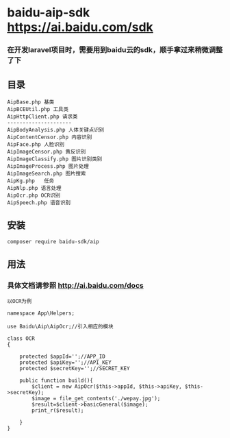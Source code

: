 # baidu-aip-sdk  https://ai.baidu.com/sdk
### 在开发laravel项目时，需要用到baidu云的sdk，顺手拿过来稍微调整了下

## 目录
```
AipBase.php 基类
AipBCEUtil.php 工具类
AipHttpClient.php 请求类
---------------------
AipBodyAnalysis.php 人体关键点识别
AipContentCensor.php 内容识别
AipFace.php 人脸识别
AipImageCensor.php 黄反识别
AipImageClassify.php 图片识别类别
AipImageProcess.php 图片处理
AipImageSearch.php 图片搜索
AipKg.php	任务
AipNlp.php 语言处理
AipOcr.php OCR识别
AipSpeech.php 语音识别
````
## 安装
```
composer require baidu-sdk/aip
```

## 用法
### 具体文档请参照 http://ai.baidu.com/docs
```
以OCR为例

namespace App\Helpers;

use Baidu\Aip\AipOcr;//引入相应的模块

class OCR
{

    protected $appId='';//APP_ID
    protected $apiKey='';//API_KEY
    protected $secretKey='';//SECRET_KEY

    public function build(){
        $client = new AipOcr($this->appId, $this->apiKey, $this->secretKey);
        $image = file_get_contents('./wepay.jpg');
        $result=$client->basicGeneral($image);
        print_r($result);
        
    }
}

```
